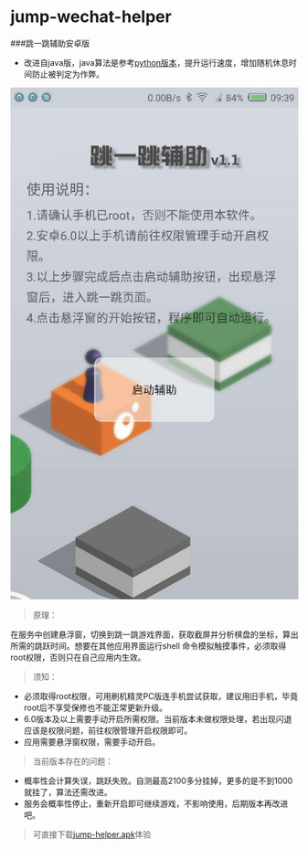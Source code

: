 # jump-wechat-helper
###跳一跳辅助安卓版

* 改进自java版，java算法是参考[python版本](https://github.com/wangshub/wechat_jump_game)，提升运行速度，增加随机休息时间防止被判定为作弊。

![](https://github.com/hiliving/jump-wechat-helper/blob/master/screenshot/QQ%E5%9B%BE%E7%89%8720180107123948.jpg)
> 原理：

在服务中创建悬浮窗，切换到跳一跳游戏界面，获取截屏并分析棋盘的坐标，算出所需的跳跃时间。想要在其他应用界面运行shell
命令模拟触摸事件，必须取得root权限，否则只在自己应用内生效。
> 须知：

* 必须取得root权限，可用刷机精灵PC版连手机尝试获取，建议用旧手机，毕竟root后不享受保修也不能正常更新升级。
* 6.0版本及以上需要手动开启所需权限。当前版本未做权限处理，若出现闪退应该是权限问题，前往权限管理开启权限即可。
* 应用需要悬浮窗权限，需要手动开启。

> 当前版本存在的问题：

 * 概率性会计算失误，跳跃失败。自测最高2100多分挂掉，更多的是不到1000就挂了，算法还需改进。
 * 服务会概率性停止，重新开启即可继续游戏，不影响使用，后期版本再改进吧。



> 可直接下载[jump-helper.apk](https://github.com/hiliving/jump-wechat-helper/raw/master/app/jump-helper.apk)体验